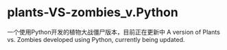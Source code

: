# plants-VS-zombies_v.Python
一个使用Python开发的植物大战僵尸版本，目前正在更新中 A version of Plants vs. Zombies developed using Python, currently being updated.
